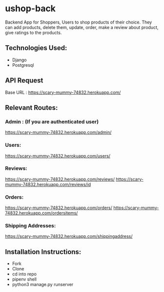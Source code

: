 # ushop-back
Backend App for Shoppers, Users to shop products of their choice. They can add products, delete them, update, order, make a review about product, give ratings to the products.
## Technologies Used:
- Django
- Postgresql
## API Request
Base URL : https://scary-mummy-74832.herokuapp.com/
## Relevant Routes: 
### Admin : (If you are authenticated user)
https://scary-mummy-74832.herokuapp.com/admin/
### Users: 
https://scary-mummy-74832.herokuapp.com/users/
### Reviews:
https://scary-mummy-74832.herokuapp.com/reviews/
https://scary-mummy-74832.herokuapp.com/reviews/id
### Orders:
https://scary-mummy-74832.herokuapp.com/orders/
https://scary-mummy-74832.herokuapp.com/ordersitems/
### Shipping Addresses:
https://scary-mummy-74832.herokuapp.com/shippingaddress/
## Installation Instructions:
- Fork
- Clone
- cd into repo
- pipenv shell
- python3 manage.py runserver

